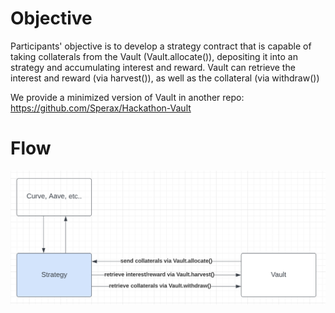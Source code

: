 # Objective
Participants' objective is to develop a strategy contract that is capable of taking collaterals from the Vault (Vault.allocate()), depositing it into an strategy and accumulating interest and reward. Vault can retrieve the interest and reward (via harvest()), as well as the collateral (via withdraw())

We provide a minimized version of Vault in another repo: https://github.com/Sperax/Hackathon-Vault

# Flow
![Contract Flow](Flow.png)
